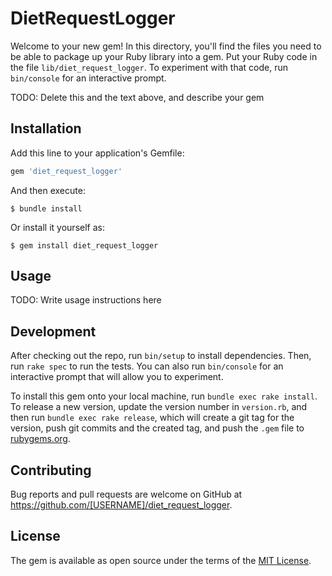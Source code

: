 # DietRequestLogger

Welcome to your new gem! In this directory, you'll find the files you need to be able to package up your Ruby library into a gem. Put your Ruby code in the file `lib/diet_request_logger`. To experiment with that code, run `bin/console` for an interactive prompt.

TODO: Delete this and the text above, and describe your gem

## Installation

Add this line to your application's Gemfile:

```ruby
gem 'diet_request_logger'
```

And then execute:

    $ bundle install

Or install it yourself as:

    $ gem install diet_request_logger

## Usage

TODO: Write usage instructions here

## Development

After checking out the repo, run `bin/setup` to install dependencies. Then, run `rake spec` to run the tests. You can also run `bin/console` for an interactive prompt that will allow you to experiment.

To install this gem onto your local machine, run `bundle exec rake install`. To release a new version, update the version number in `version.rb`, and then run `bundle exec rake release`, which will create a git tag for the version, push git commits and the created tag, and push the `.gem` file to [rubygems.org](https://rubygems.org).

## Contributing

Bug reports and pull requests are welcome on GitHub at https://github.com/[USERNAME]/diet_request_logger.

## License

The gem is available as open source under the terms of the [MIT License](https://opensource.org/licenses/MIT).
